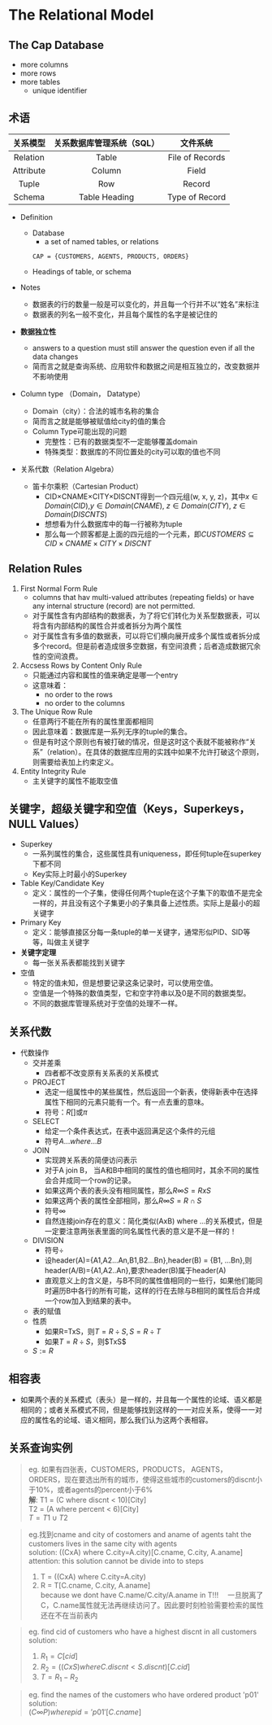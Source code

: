# The Relational Model
## The Cap Database
+ more columns
+ more rows
+ more tables
  + unique identifier
## 术语
|关系模型|关系数据库管理系统（SQL）|文件系统|
|:-----:|:-----:|:-----:|
|Relation|Table|File of Records|
|Attribute|Column|Field|
|Tuple|Row|Record|
|Schema|Table Heading|Type of Record|

+ Definition
  + Database
    + a set of named tables, or relations
    ```
    CAP = {CUSTOMERS, AGENTS, PRODUCTS, ORDERS}
    ```
  + Headings of table, or schema

+ Notes
  + 数据表的行的数量一般是可以变化的，并且每一个行并不以“姓名”来标注
  + 数据表的列名一般不变化，并且每个属性的名字是被记住的
+ **数据独立性**
  + answers to a question must still answer the question even if all the data changes
  + 简而言之就是查询系统、应用软件和数据之间是相互独立的，改变数据并不影响使用

+ Column type （Domain， Datatype）
  + Domain（city）：合法的城市名称的集合
  + 简而言之就是能够被赋值给city的值的集合
  + Column Type可能出现的问题
    + 完整性：已有的数据类型不一定能够覆盖domain
    + 特殊类型：数据库的不同位置处的city可以取的值也不同

+ 关系代数（Relation Algebra）
  + 笛卡尔乘积（Cartesian Product）
    + CID×CNAME×CITY×DISCNT得到一个四元组(w, x, y, z)，其中$x\in Domain(CID)$,$y\in Domain(CNAME)$, $z\in Domain(CITY)$, $z\in Domain(DISCNTS)$
    + 想想看为什么数据库中的每一行被称为tuple
    + 那么每一个顾客都是上面的四元组的一个元素，即$CUSTOMERS\subseteq CID×CNAME×CITY×DISCNT$

## Relation Rules
1. First Normal Form Rule
   + columns that hav multi-valued attributes (repeating fields) or have any internal structure (record) are not permitted.
   + 对于属性含有内部结构的数据表，为了将它们转化为关系型数据表，可以将含有内部结构的属性合并或者拆分为两个属性
   + 对于属性含有多值的数据表，可以将它们横向展开成多个属性或者拆分成多个record。但是前者造成很多空数据，有空间浪费；后者造成数据冗余性的空间浪费。
2. Accsess Rows by Content Only Rule
   + 只能通过内容和属性的值来确定是哪一个entry
   + 这意味着：
     + no order to the rows
     + no order to the columns
3. The Unique Row Rule
   + 任意两行不能在所有的属性里面都相同
   + 因此意味着：数据库是一系列无序的tuple的集合。
   + 但是有时这个原则也有被打破的情况，但是这时这个表就不能被称作“关系”（relation）。在具体的数据库应用的实践中如果不允许打破这个原则，则需要给表加上约束定义。
4. Entity Integrity Rule
   + 主关键字的属性不能取空值

## 关键字，超级关键字和空值（Keys，Superkeys， NULL Values）
+ Superkey
  + 一系列属性的集合，这些属性具有uniqueness，即任何tuple在superkey下都不同
  + Key实际上时最小的Superkey
+ Table Key/Candidate Key
  + 定义：属性的一个子集，使得任何两个tuple在这个子集下的取值不是完全一样的，并且没有这个子集更小的子集具备上述性质。实际上是最小的超关键字
+ Primary Key
  + 定义：能够直接区分每一条tuple的单一关键字，通常形似PID、SID等等，叫做主关键字
+ **关键字定理**
  + 每一张关系表都能找到关键字
+ 空值
  + 特定的值未知，但是想要记录这条记录时，可以使用空值。
  + 空值是一个特殊的数值类型，它和空字符串以及0是不同的数据类型。
  + 不同的数据库管理系统对于空值的处理不一样。

## 关系代数
+ 代数操作
  + 交并差乘
    + 四者都不改变原有关系表的关系模式
  + PROJECT
    + 选定一组属性中的某些属性，然后返回一个新表，使得新表中在选择属性下相同的元素只能有一个。有一点去重的意味。
    + 符号：$R[ ]$或$\pi$
  + SELECT
    + 给定一个条件表达式，在表中返回满足这个条件的元组
    + 符号$A...where...B$
  + JOIN
    + 实现跨关系表的简便访问表示
    + 对于A join B， 当A和B中相同的属性的值也相同时，其余不同的属性会合并成同一个row的记录。
    + 如果这两个表的表头没有相同属性，那么$R\infty S=RxS$
    + 如果这两个表的属性全部相同，那么$R\infty S=R\cap S$
    + 符号$\infty$
    + 自然连接join存在的意义：简化类似(AxB) where ...的关系模式，但是一定要注意两张表里面的同名属性代表的意义是不是一样的！
  + DIVISION
    + 符号$\div$
    + 设header(A)={A1,A2...An,B1,B2...Bn},header(B) = {B1, ...Bn},则header(A/B)={A1,A2..An},要求header(B)属于header(A)
    + 直观意义上的含义是，与B不同的属性值相同的一些行，如果他们能同时遍历B中各行的所有可能，这样的行在去除与B相同的属性后合并成一个row加入到结果的表中。
  + 表的赋值
  + 性质
    + 如果R=TxS，则$T=R\div S,S = R\div T$
    + 如果$T = R\div S$，则$TxS\$ 
  + $S:=R$

## 相容表
+ 如果两个表的关系模式（表头）是一样的，并且每一个属性的论域、语义都是相同的；或者关系模式不同，但是能够找到这样的一一对应关系，使得一一对应的属性名的论域、语义相同，那么我们认为这两个表相容。

## 关系查询实例
> eg. 如果有四张表，CUSTOMERS，PRODUCTS， AGENTS， ORDERS，现在要选出所有的城市，使得这些城市的customers的discnt小于10%，或者agents的percent小于6%  
> **解**: T1 = (C where discnt < 10)[City]  
>     T2 = (A where percent < 6)[City]  
>     $T = T1 \cup T2$

> eg.找到cname and city of costomers and aname of agents taht the customers lives in the same city with agents  
> solution: ((CxA) where C.city=A.city)[C.cname, C.city, A.aname]  
> attention: this solution cannot be divide into to steps  
> 1. T = ((CxA) where C.city=A.city)  
> 2. R = T[C.cname, C.city, A.aname]  
> because we dont have C.name/C.city/A.aname in T!!! 　一旦脱离了C，C.name属性就无法再继续访问了。因此要时刻检验需要检索的属性还在不在当前表内

> eg. find cid of customers who have a highest discnt in all customers  
> solution:  
> 1. $R_1 = C[cid]$
> 2. $R_2 = ((CxS)　where　C.discnt<S.discnt)[C.cid]$
> 3. $T = R_1-R_2$

> eg. find the names of the customers who have ordered product 'p01'  
> solution:  
> $(C\infty P) where　pid='p01'[C.cname]$


